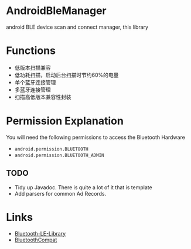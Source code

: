 # AndroidBleManager
android BLE device scan and connect manager, this library

# Functions
- 低版本扫描兼容
- 低功耗扫描，启动后台扫描时节约60%的电量
- 单个蓝牙连接管理
- 多蓝牙连接管理
- 扫描高低版本兼容性封装

# Permission Explanation
You will need the following permissions to access the Bluetooth Hardware

* `android.permission.BLUETOOTH`
* `android.permission.BLUETOOTH_ADMIN`

## TODO

* Tidy up Javadoc. There is quite a lot of it that is template
* Add parsers for common Ad Records.

# Links
- [Bluetooth-LE-Library](https://github.com/alt236/Bluetooth-LE-Library---Android)
- [BluetoothCompat](https://github.com/joerogers/BluetoothCompat)

